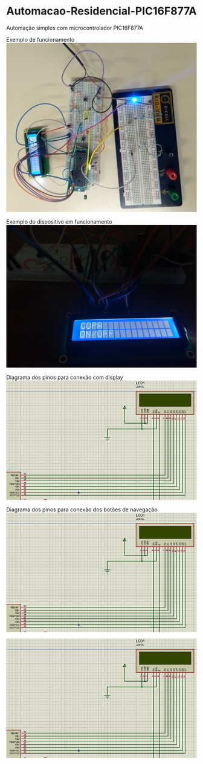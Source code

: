 # Automacao-Residencial-PIC16F877A
Automação simples com microcontrolador PIC16F877A

Exemplo de funcionamento
![Exemplo da montagem em bancada](https://github.com/Davidjordao/Automacao-Residencial-PIC16F877A/blob/main/IMG_20171124_172328324.jpg)

Exemplo do dispositivo em funcionamento
![Exemplo da montagem em bancada](https://github.com/Davidjordao/Automacao-Residencial-PIC16F877A/blob/main/IMG_20171124_010902234.jpg)

Diagrama dos pinos para conexão com display
![Portas de saida para display](https://github.com/Davidjordao/Automacao-Residencial-PIC16F877A/blob/main/imagem1.JPG)

Diagrama dos pinos para conexão dos botões de navegação
![Portas de entrada dos botões de naveção](https://github.com/Davidjordao/Automacao-Residencial-PIC16F877A/blob/main/imagem1.JPG)


![Conexão do oscilador 4MHz](https://github.com/Davidjordao/Automacao-Residencial-PIC16F877A/blob/main/imagem1.JPG)

